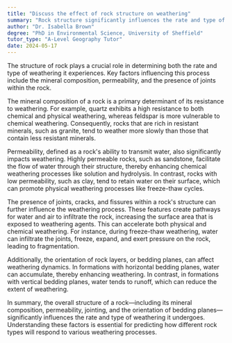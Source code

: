 ```yaml
---
title: "Discuss the effect of rock structure on weathering"
summary: "Rock structure significantly influences the rate and type of weathering, with factors like mineral composition, permeability, and jointing playing key roles."
author: "Dr. Isabella Brown"
degree: "PhD in Environmental Science, University of Sheffield"
tutor_type: "A-Level Geography Tutor"
date: 2024-05-17
---
```


The structure of rock plays a crucial role in determining both the rate and type of weathering it experiences. Key factors influencing this process include the mineral composition, permeability, and the presence of joints within the rock.

The mineral composition of a rock is a primary determinant of its resistance to weathering. For example, quartz exhibits a high resistance to both chemical and physical weathering, whereas feldspar is more vulnerable to chemical weathering. Consequently, rocks that are rich in resistant minerals, such as granite, tend to weather more slowly than those that contain less resistant minerals.

Permeability, defined as a rock's ability to transmit water, also significantly impacts weathering. Highly permeable rocks, such as sandstone, facilitate the flow of water through their structure, thereby enhancing chemical weathering processes like solution and hydrolysis. In contrast, rocks with low permeability, such as clay, tend to retain water on their surface, which can promote physical weathering processes like freeze-thaw cycles.

The presence of joints, cracks, and fissures within a rock's structure can further influence the weathering process. These features create pathways for water and air to infiltrate the rock, increasing the surface area that is exposed to weathering agents. This can accelerate both physical and chemical weathering. For instance, during freeze-thaw weathering, water can infiltrate the joints, freeze, expand, and exert pressure on the rock, leading to fragmentation.

Additionally, the orientation of rock layers, or bedding planes, can affect weathering dynamics. In formations with horizontal bedding planes, water can accumulate, thereby enhancing weathering. In contrast, in formations with vertical bedding planes, water tends to runoff, which can reduce the extent of weathering.

In summary, the overall structure of a rock—including its mineral composition, permeability, jointing, and the orientation of bedding planes—significantly influences the rate and type of weathering it undergoes. Understanding these factors is essential for predicting how different rock types will respond to various weathering processes.
    